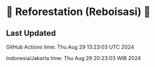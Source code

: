 
# 🌳 Reforestation (Reboisasi) 🌲

## Last Updated

GitHub Actions time: Thu Aug 29 13:23:03 UTC 2024

Indonesia/Jakarta time: Thu Aug 29 20:23:03 WIB 2024
